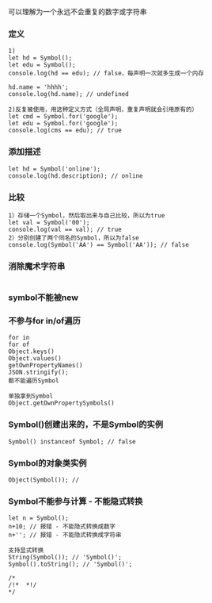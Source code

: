 可以理解为一个永远不会重复的数字或字符串

### 定义

```
1)
let hd = Symbol();
let edu = Symbol();
console.log(hd == edu); // false，每声明一次就多生成一个内存

hd.name = 'hhhh';
console.log(hd.name); // undefined

2)反复被使用，用这种定义方式（全局声明，重复声明就会引用原有的）
let cmd = Symbol.for('google');
let edu = Symbol.for('google');
console.log(cms == edu); // true
```

### 添加描述

```
let hd = Symbol('online');
console.log(hd.description); // online
```

### 比较

```
1）存储一个Symbol，然后取出来与自己比较，所以为true
let val = Symbol('00');
console.log(val == val); // true
2）分别创建了两个同名的Symbol，所以为false
console.log(Symbol('AA') == Symbol('AA')); // false
```

### 消除魔术字符串

```

```

### symbol不能被new

### 不参与for in/of遍历

```
for in
for of
Object.keys()
Object.values()
getOwnPropertyNames()
JSON.stringify();
都不能遍历Symbol

单独拿到Symbol
Object.getOwnPropertySymbols()
```

### Symbol()创建出来的，不是Symbol的实例

```
Symbol() instanceof Symbol; // false
```

### Symbol的对象类实例

```
Object(Symbol()); // 
```

### Symbol不能参与计算 - 不能隐式转换

```
let n = Symbol();
n+10; // 报错 - 不能隐式转换成数字
n+''; // 报错 - 不能隐式转换成字符串

支持显式转换
String(Symbol()); // 'Symbol()';
Symbol().toString(); // 'Symbol()';

/* 
/!*  *!/
*/
```

